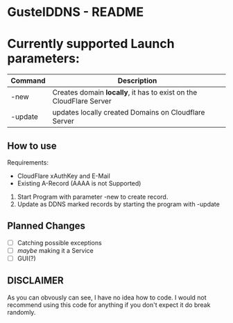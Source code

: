 # GustelDDNS - README

# Currently supported Launch parameters:

Command | Description
--------|------------
-new | Creates domain **locally**, it has to exist on the CloudFlare Server
-update | updates locally created Domains on Cloudflare Server

## How to use

Requirements:
- CloudFlare xAuthKey and E-Mail
- Existing A-Record (AAAA is not Supported)


1. Start Program with parameter -new to create record.
2. Update as DDNS marked records by starting the program with -update


## Planned Changes
- [ ] Catching possible exceptions
- [ ] *maybe* making it a Service
- [ ] GUI(?)

## DISCLAIMER
As you can obvously can see, I have no idea how to code.
I would not recommend using this code for anything if you don't expect it do break randomly.
